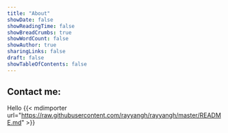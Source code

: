 ```yaml
---
title: "About"
showDate: false
showReadingTime: false
showBreadCrumbs: true
showWordCount: false
showAuthor: true
sharingLinks: false
draft: false
showTableOfContents: false
---
```


## Contact me:

Hello
{{< mdimporter url="https://raw.githubusercontent.com/rayyangh/rayyangh/master/README.md" >}}
